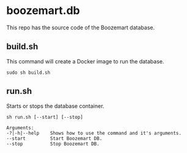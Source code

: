 # boozemart.db
This repo has the source code of the Boozemart database.

## build.sh
This command will create a Docker image to run the database.

```
sudo sh build.sh
```
## run.sh
Starts or stops the database container.
```
sh run.sh [--start] [--stop]

Arguments:
-?|-h|--help    Shows how to use the command and it's arguments.
--start         Start Boozemart DB.
--stop          Stop Boozemart DB.
```
